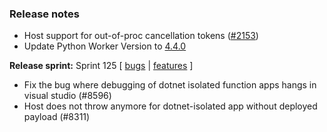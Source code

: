 ### Release notes
<!-- Please add your release notes in the following format:
- My change description (#PR)
-->

- Host support for out-of-proc cancellation tokens ([#2153](https://github.com/Azure/azure-functions-host/issues/2152))
- Update Python Worker Version to [4.4.0](https://github.com/Azure/azure-functions-python-worker/releases/tag/4.4.0)

**Release sprint:** Sprint 125
[ [bugs](https://github.com/Azure/azure-functions-host/issues?q=is%3Aissue+milestone%3A%22Functions+Sprint+125%22+label%3Abug+is%3Aclosed) | [features](https://github.com/Azure/azure-functions-host/issues?q=is%3Aissue+milestone%3A%22Functions+Sprint+125%22+label%3Afeature+is%3Aclosed) ]
- Fix the bug where debugging of dotnet isolated function apps hangs in visual studio (#8596)
- Host does not throw anymore for dotnet-isolated app without deployed payload (#8311)
